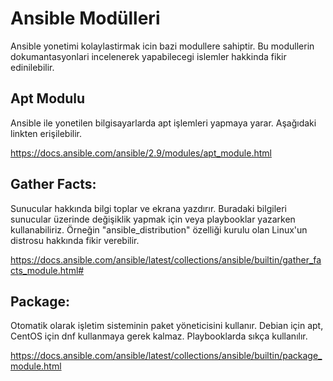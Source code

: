 # Ansible Modülleri

Ansible yonetimi kolaylastirmak icin bazi modullere sahiptir. Bu modullerin dokumantasyonlari incelenerek yapabilecegi islemler hakkinda fikir edinilebilir.

## Apt Modulu

Ansible ile yonetilen bilgisayarlarda apt işlemleri yapmaya yarar. Aşağıdaki linkten erişilebilir.

https://docs.ansible.com/ansible/2.9/modules/apt_module.html

## Gather Facts:

Sunucular hakkında bilgi toplar ve ekrana yazdırır. Buradaki bilgileri sunucular üzerinde değişiklik yapmak için veya playbooklar yazarken kullanabiliriz. Örneğin "ansible_distribution" özelliği kurulu olan Linux'un distrosu hakkında fikir verebilir.

https://docs.ansible.com/ansible/latest/collections/ansible/builtin/gather_facts_module.html#

## Package:

Otomatik olarak işletim sisteminin paket yöneticisini kullanır. Debian için apt, CentOS için dnf kullanmaya gerek kalmaz. Playbooklarda sıkça kullanılır.

https://docs.ansible.com/ansible/latest/collections/ansible/builtin/package_module.html
